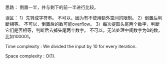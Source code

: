 思路：
    倒置一半，并与剩下的前一半进行比较。
    
误区：
    1）先转成字符串。
        不可以，因为有不使用额外空间的限制。
    2）倒置后判断相等。
        不可以，倒置后的数可能overflow。
    3）每次提取头尾两个数字，判断它们是否相等，判断后去掉头尾两个数字。
        不可以，无法处理中间数字为0的数，比如100001。
    

    
Time complexity : We divided the input by 10 for every iteration.

Space complexity : O(1).

